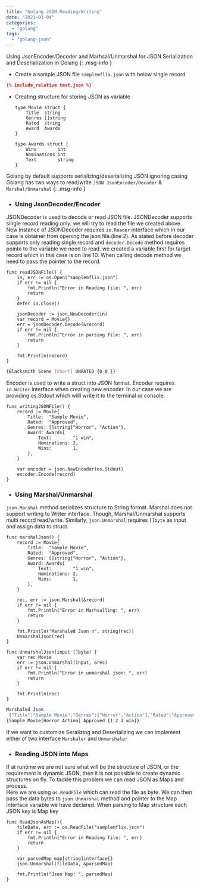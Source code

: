```yaml
---
title: "Golang JSON Reading/Writing"
date: "2021-03-04"
categories: 
  - "golang"
tags: 
  - "golang-json"
---
```


Using JsonEncoder/Decoder and Marhsal/Unmarshal for JSON Serialization and Deserialization in Golang
{: .msg-info }

- Create a sample JSON file `samplemflix.json` with below single record
```json
{% include_relative test.json %}
```

- Creating structure for storing JSON as variable
	```golang
	type Movie struct {
		Title  string
		Genres []string
		Rated  string
		Award  Awards
	}

	type Awards struct {
		Wins        int
		Nominations int
		Text        string
	}
	```


Golang by default supports serializing/deserializing JSON ignoring casing  
Golang has two ways to read/write `JSON JsonEncoder/Decoder` & `Marshal/Unmarshal`
{: .msg-info }

- ### Using JsonDecoder/Encoder
JSONDecoder is used to decode or read JSON file. JSONDecoder supports single record reading only. we will try to read the file we created above.  
New instance of JSONDecoder requires `io.Reader` interface which in our case is obtainer from opening the json file.(line 2). As stated before decoder supports only reading single record and `decoder.Decode` method requires pointe to the variable we need to read. we created a variable first for target record which in this case is on line 10. When calling decode method we need to pass the pointer to the record.
```golang
func readJSONFile() {
	in, err := os.Open("samplemflix.json")
	if err != nil {
		fmt.Println("Error in Reading file: ", err)
		return
	}
	defer in.Close()

	jsonDecoder := json.NewDecoder(in)
	var record = Movie{}
	err = jsonDecoder.Decode(&record)
	if err != nil {
		fmt.Println("Error in parsing file: ", err)
		return
	}

	fmt.Println(record)
}
```
```bash
{Blacksmith Scene [Short] UNRATED {0 0 }}
```

Encoder is used to write a struct into JSON format. Encoder requires `io.Writer` interface when creating new encoder. In our case we are providing os.Stdout which willl write it to the terminal or console.
```golang
func writingJSONFile() {
	record := Movie{
		Title:  "Sample Movie",
		Rated:  "Approved",
		Genres: []string{"Horror", "Action"},
		Award: Awards{
			Text:        "1 win",
			Nominations: 2,
			Wins:        1,
		},
	}

	var encoder = json.NewEncoder(os.Stdout)
	encoder.Encode(record)
}
```

- ### Using Marshal/Unmarshal
`json.Marshal` method serializes structure to String format. Marshal does not support writing to Writer interface. Though, Marshal/Unmarshal supports multi record read/write. Similarly, `json.Unmarshal` requires `[]byte` as input and assign data to struct.

```golang
func marshalJson() {
	record := Movie{
		Title:  "Sample Movie",
		Rated:  "Approved",
		Genres: []string{"Horror", "Action"},
		Award: Awards{
			Text:        "1 win",
			Nominations: 2,
			Wins:        1,
		},
	}

	rec, err := json.Marshal(&record)
	if err != nil {
		fmt.Println("Error in Marhsalling: ", err)
		return
	}

	fmt.Println("Marshaled Json n", string(rec)) 
  	UnmarshalJson(rec)
}

func UnmarshalJson(input []byte) {
	var rec Movie
	err := json.Unmarshal(input, &rec)
	if err != nil {
		fmt.Println("Error in unmarshal json: ", err)
		return
	}

	fmt.Println(rec)
}
```
```bash
Marshaled Json 
 {"Title":"Sample Movie","Genres":["Horror","Action"],"Rated":"Approved","Award":{"Wins":1,"Nominations":2,"Text":"1 win"}}
{Sample Movie[Horror Action] Approved {1 2 1 win}}
```

If we want to customize Seralizing and Deserializing we can implement either of two interface `Marshaler` and `Unmarshaler`

- ### Reading JSON into Maps
If at runtime we are not sure what will be the structure of JSON, or the requirement is dynamic JSON, then it is not possible to create dynamic structures on fly. To tackle this problem we can read JSON as Maps and process.  
Here we are using `os.ReadFile` which can read the file as byte. We can then pass the data bytes to `json.Unmarshal` method and pointer to the Map interface variable we have declared. When parsing to Map structure each JSON key is Map key
```golang
func ReadJsonAsMap(){
	fileData, err := os.ReadFile("samplemflix.json")
	if err != nil {
		fmt.Println("Error in Reading file: ", err)
		return
	}

	var parsedMap map[string]interface{}
	json.Unmarshal(fileData, &parsedMap)

	fmt.Println("Json Map: ", parsedMap)
}
```

